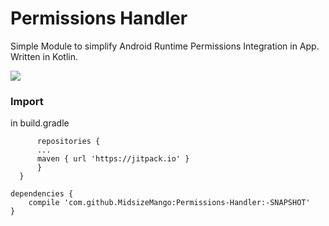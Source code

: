 # Permissions Handler
Simple Module to simplify Android Runtime Permissions Integration in App. Written in Kotlin.

[![](https://jitpack.io/v/MidsizeMango/Permissions-Handler.svg)](https://jitpack.io/#MidsizeMango/Permissions-Handler)
### Import

in build.gradle

```allprojects {
      repositories {
      ...
      maven { url 'https://jitpack.io' }
      }
  }
```
```Gradle
dependencies {
    compile 'com.github.MidsizeMango:Permissions-Handler:-SNAPSHOT'
}
```

